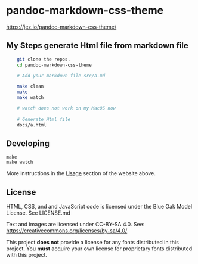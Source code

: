 # pandoc-markdown-css-theme

<https://jez.io/pandoc-markdown-css-theme/>


## My Steps generate Html file from markdown file
```bash
    git clone the repos.
    cd pandoc-markdown-css-theme

    # Add your markdown file src/a.md

    make clean
    make
    make watch

    # watch does not work on my MacOS now
    
    # Generate Html file
    docs/a.html 
```

## Developing

```
make
make watch
```

More instructions in the [Usage][Usage] section of the website above.

[Usage]: https://jez.io/pandoc-markdown-css-theme/#usage

## License

HTML, CSS, and and JavaScript code is licensed under the Blue Oak Model License.
See LICENSE.md

Text and images are licensed under CC-BY-SA 4.0. See:
<https://creativecommons.org/licenses/by-sa/4.0/>

This project **does not** provide a license for any fonts distributed in this
project. You **must** acquire your own license for proprietary fonts distributed
with this project.
